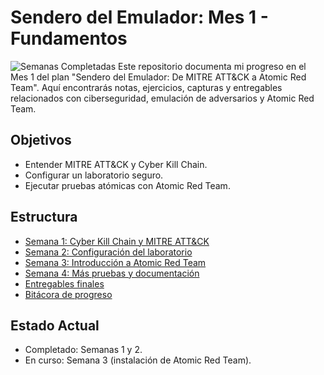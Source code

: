 # Sendero del Emulador: Mes 1 - Fundamentos
![Semanas Completadas](https://img.shields.io/badge/Semanas_Completadas-1%2F4-green?style=flat)
Este repositorio documenta mi progreso en el Mes 1 del plan "Sendero del Emulador: De MITRE ATT&CK a Atomic Red Team". Aquí encontrarás notas, ejercicios, capturas y entregables relacionados con ciberseguridad, emulación de adversarios y Atomic Red Team.

## Objetivos
- Entender MITRE ATT&CK y Cyber Kill Chain.
- Configurar un laboratorio seguro.
- Ejecutar pruebas atómicas con Atomic Red Team.

## Estructura
- [Semana 1: Cyber Kill Chain y MITRE ATT&CK](./Semana-01/)
- [Semana 2: Configuración del laboratorio](./Semana-02/)
- [Semana 3: Introducción a Atomic Red Team](./Semana-03/)
- [Semana 4: Más pruebas y documentación](./Semana-04/)
- [Entregables finales](./Entregables-Finales/)
- [Bitácora de progreso](./Progreso/)

## Estado Actual
- Completado: Semanas 1 y 2.
- En curso: Semana 3 (instalación de Atomic Red Team).
